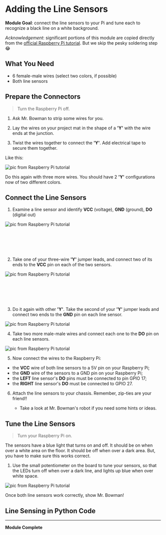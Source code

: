 # Adding the Line Sensors

**Module Goal**: connect the line sensors to your Pi and tune each to recognize a black line on a white background.

*Acknowledgement*: significant portions of this module are copied directly from the [official Raspberry Pi tutorial](https://projects.raspberrypi.org/en/projects/rpi-python-line-following). But we skip the pesky soldering step :joy:

## What You Need

* 6 female-male wires (select two colors, if possible)
* Both line sensors

## Prepare the Connectors

> Turn the Raspberry Pi off.

1. Ask Mr. Bowman to strip some wires for you.

2. Lay the wires on your project mat in the shape of a **'Y'** with the wire ends at the junction.

3. Twist the wires together to connect the **'Y'**. Add electrical tape to secure them together.

Like this:

![pic from Raspberry Pi tutorial](pics/y-shaped-wires-connected.jpg)

Do this again with three more wires. You should have 2 **'Y'** configurations now of two different colors.

## Connect the Line Sensors

1. Examine a line sensor and identify **VCC** (voltage), **GND** (ground), **DO** (digital out)

![pic from Raspberry Pi tutorial](pics/line_sensor.jpg)

<br>
<br>
<br>
<br>

2. Take one of your three-wire **'Y'** jumper leads, and connect two of its ends to the **VCC** pin on each of the two sensors.

![pic from Raspberry Pi tutorial](pics/line_sensors_connected_single_wire.jpg)

<br>
<br>
<br>
<br>

3. Do it again with other **'Y'**. Take the second of your **'Y'** jumper leads and connect two ends to the **GND** pin on each line sensor.

![pic from Raspberry Pi tutorial](pics/line_sensors_connected_second_wire.jpg)

4. Take two more male-male wires and connect each one to the **DO** pin on each line sensors.

![pic from Raspberry Pi tutorial](pics/line_sensors_connected_all_wires.jpg)

5. Now connect the wires to the Raspberry Pi:

* the **VCC** wire of both line sensors to a 5V pin on your Raspberry Pi;
* the **GND** wire of the sensors to a GND pin on your Raspberry Pi;
* the **LEFT** line sensor's **DO** pins must be connected to pin GPIO 17;
* the **RIGHT** line sensor's **DO** must be connected to GPIO 27.

6. Attach the line sensors to your chassis. Remember, zip-ties are your friend!!

    * Take a look at Mr. Bowman's robot if you need some hints or ideas.

## Tune the Line Sensors

> Turn your Raspberry Pi on.

The sensors have a blue light that turns on and off. It should be on when over a white area on the floor. It should be off when over a dark area. But, you have to make sure this works correct. 

1. Use the small potentiometer on the board to tune your sensors, so that the LEDs turn off when over a dark line, and lights up blue when over white space.

![pic from Raspberry Pi tutorial](pics/tune_line_sensors.jpg)

Once both line sensors work correctly, show Mr. Bowman!

## Line Sensing in Python Code


---

**Module Complete**